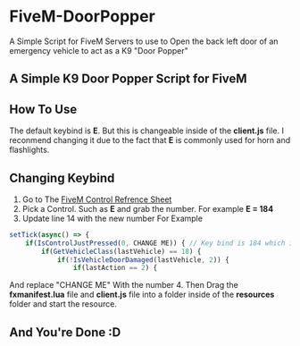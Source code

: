 # FiveM-DoorPopper
A Simple Script for FiveM Servers to use to Open the back left door of an emergency vehicle to act as a K9 "Door Popper"


## A Simple K9 Door Popper Script for FiveM

## How To Use
The default keybind is **E**. But this is changeable inside of the **client.js** file. I reconmend changing it due to the fact that **E** is commonly used for horn and flashlights.
## Changing Keybind
1. Go to The [FiveM Control Refrence Sheet](https://docs.fivem.net/docs/game-references/controls/)
2. Pick a Control. Such as **E** and grab the number. For example **E = 184**
3. Update line 14 with the new number For Example
```javascript
setTick(async() => {
    if(IsControlJustPressed(0, CHANGE ME)) { // Key bind is 184 which is currently E
        if(GetVehicleClass(lastVehicle) == 18) {
            if(!IsVehicleDoorDamaged(lastVehicle, 2)) {
                if(lastAction == 2) {
```
And replace "CHANGE ME" With the number
4. Then Drag the **fxmanifest.lua** file and **client.js** file into a folder inside of the **resources** folder and start the resource.

## And You're Done :D
